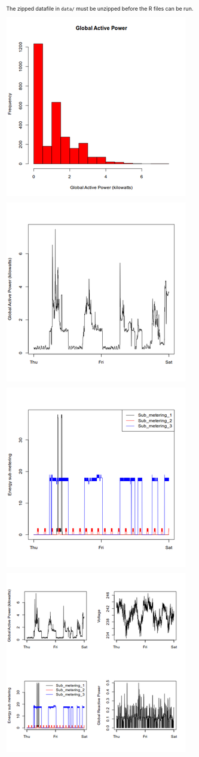 The zipped datafile in `data/` must be unzipped before the R files can
be run.

![Plot 1](plot1.png)

![Plot 2](plot2.png)

![Plot 3](plot3.png)

![Plot 4](plot4.png)
